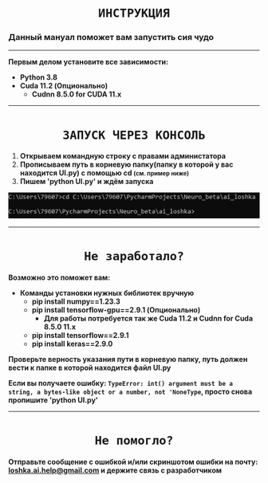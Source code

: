 # <center>`ИНСТРУКЦИЯ`</center>

### **Данный мануал поможет вам запустить сия чудо**

***

**Первым делом установите все зависимости:**

* **Python 3.8**
* **Cuda 11.2 (Опционально)**
  * **Cudnn 8.5.0 for CUDA 11.x**

***

# <center>`ЗАПУСК ЧЕРЕЗ КОНСОЛЬ`</center>

1. **Открываем командную строку с правами администатора**
2. **Прописываем путь в корневую папку(папку в которой у вас находится UI.py) с помощью cd <small>(см. пример ниже)</small>**
3. **Пишем 'python UI.py' и ждём запуска**

![image](DATA/icon/instruction_picture/example.png)


***

# <center>`Не заработало?`</center>

**Возможно это поможет вам:**

* **Команды установки нужных библиотек вручную**
  * **pip install numpy==1.23.3**
  * **pip install tensorflow-gpu==2.9.1 (Опционально)**
    * **Для работы потребуется так же Cuda 11.2 и Cudnn for Cuda 8.5.0 11.x** 
  * **pip install tensorflow==2.9.1**
  * **pip install keras==2.9.0**

**Проверьте верность указания пути в корневую папку, путь должен вести к папке в которой находится файл UI.py**

**Если вы получаете ошибку: `TypeError: int() argument must be a string, a bytes-like object or a number, not 'NoneType`,
просто снова пропишите 'python UI.py'**

***

# <center>`Не помогло?`</center>

**Отправьте сообщение с ошибкой и/или скриншотом ошибки на почту: loshka.ai.help@gmail.com 
и держите связь с разработчиком**